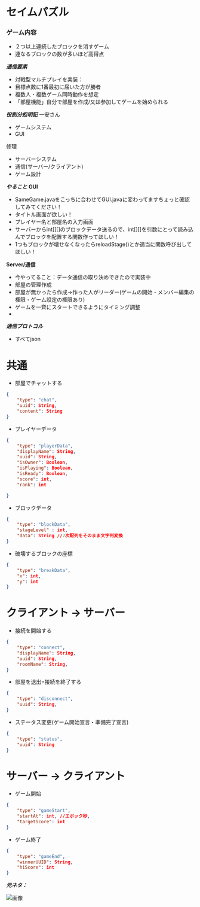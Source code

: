 
# セイムパズル
### ゲーム内容
- ２つ以上連続したブロックを消すゲーム
- 連なるブロックの数が多いほど高得点

***通信要素***
- 対戦型マルチプレイを実装：
- 目標点数に1番最初に届いた方が勝者
- 複数人・複数ゲーム同時動作を想定
- 「部屋機能」自分で部屋を作成/又は参加してゲームを始められる

***役割分担明記***
一安さん
- ゲームシステム
- GUI

修理
- サーバーシステム
- 通信(サーバー/クライアント)
- ゲーム設計

***やること***
__GUI__
- SameGame.javaをこっちに合わせてGUI.javaに変わってますちょっと確認してみてください！
- タイトル画面が欲しい！
- プレイヤー名と部屋名の入力画面
- サーバーからint[][]のブロックデータ送るので、int[][]を引数にとって読み込んでブロックを配置する関数作ってほしい！
- 1つもブロックが壊せなくなったらreloadStage()とか適当に関数呼び出してほしい！

__Server/通信__
- 今やってること：データ通信の取り決めできたので実装中
- 部屋の管理作成
- 部屋が無かったら作成→作った人がリーダー(ゲームの開始・メンバー編集の権限・ゲーム設定の権限あり)
- ゲームを一斉にスタートできるようにタイミング調整
- 

***通信プロトコル***
- すべてjson

# 共通
- 部屋でチャットする
```json
{
    "type": "chat",
    "uuid": String,
    "content": String
}
```

- プレイヤーデータ
```json
{
    "type": "playerData",
    "displayName": String,
    "uuid": String,
    "isOwner": Boolean,
    "isPlaying": Boolean,
    "isReady": Boolean,
    "score": int,
    "rank": int

}
```

- ブロックデータ
```json
{
    "type": "blockData",
    "stageLevel" : int,
    "data": String //2次配列をそのまま文字列変換
}
```

- 破壊するブロックの座標
```json
{
    "type": "breakData",
    "x": int,
    "y": int
}
```


# クライアント -> サーバー
- 接続を開始する
```json
{
    "type": "connect",
    "displayName": String,
    "uuid": String,
    "roomName": String,
}
```

- 部屋を退出=接続を終了する
```json
{
    "type": "disconnect",
    "uuid": String,
}
```

- ステータス変更(ゲーム開始宣言・準備完了宣言)
```json
{
    "type": "status",
    "uuid": String
}
```




# サーバー -> クライアント
- ゲーム開始
```json
{
    "type": "gameStart",
    "startAt": int, //エポック秒,
    "targetScore": int
}
```
- ゲーム終了
```json
{
    "type": "gameEnd",
    "winnerUUID": String,
    "hiScore": int
}
```



***元ネタ：***

![画像](https://dixq.net/sm/img/d9/1.jpg)
 